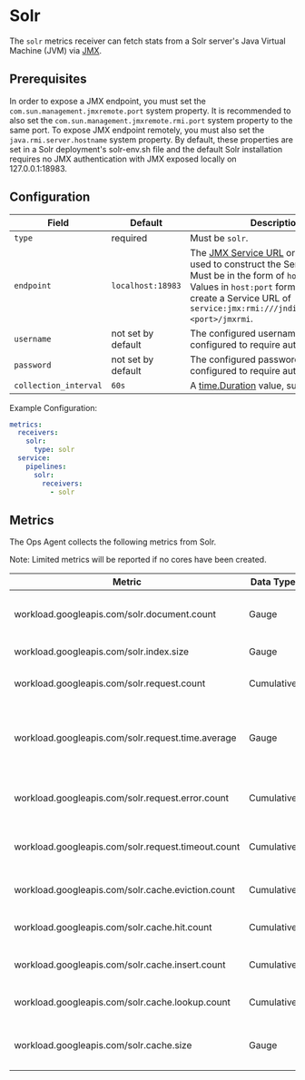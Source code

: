 # Solr

<!-- TODO: Add these config options to public docs, publish them and replace the install instruction with the content below.-->
<!--
Follow [installation guide](https://cloud.google.com/stackdriver/docs/solutions/agents/ops-agent/third-party/solr)
for instructions to collect logs and metrics from this application using Ops Agent.
-->

The `solr` metrics receiver can fetch stats from a Solr server's Java Virtual Machine (JVM) via [JMX](https://www.oracle.com/java/technologies/javase/javamanagement.html).

## Prerequisites

In order to expose a JMX endpoint, you must set the `com.sun.management.jmxremote.port` system property. It is recommended to also set the `com.sun.management.jmxremote.rmi.port` system property to the same port. To expose JMX endpoint remotely, you must also set the `java.rmi.server.hostname` system property. By default, these properties are set in a Solr deployment's solr-env.sh file and the default Solr installation requires no JMX authentication with JMX exposed locally on 127.0.0.1:18983.

## Configuration

| Field                 | Default            | Description |
| ---                   | ---                | ---         |
| `type`                | required           | Must be `solr`. |
| `endpoint`            | `localhost:18983`  | The [JMX Service URL](https://docs.oracle.com/javase/8/docs/api/javax/management/remote/JMXServiceURL.html) or host and port used to construct the Service URL. Must be in the form of `host:port`. Values in `host:port` form will be used to create a Service URL of `service:jmx:rmi:///jndi/rmi://<host>:<port>/jmxrmi`. |
| `username`            | not set by default | The configured username if JMX is configured to require authentication. |
| `password`            | not set by default | The configured password if JMX is configured to require authentication. |
| `collection_interval` | `60s`              | A [time.Duration](https://pkg.go.dev/time#ParseDuration) value, such as `30s` or `5m`. |


Example Configuration:

```yaml
metrics:
  receivers:
    solr:
      type: solr
  service:
    pipelines:
      solr:
        receivers:
          - solr
```

## Metrics
The Ops Agent collects the following metrics from Solr.

Note: Limited metrics will be reported if no cores have been created.

| Metric                                               | Data Type      | Unit        | Labels                         | Description |
| ---                                                  | ---            | ---         | ---                            | ---         |
| workload.googleapis.com/solr.document.count          | Gauge          | documents   | core                           | The total number of indexed documents. |
| workload.googleapis.com/solr.index.size              | Gauge          | by          | core                           | The total index size. |
| workload.googleapis.com/solr.request.count           | Cumulative     | queries     | core, type, handler            | The number of queries made. |
| workload.googleapis.com/solr.request.time.average    | Gauge          | ms          | core, type, handler            | The average time of a query, based on Solr's histogram configuration. |
| workload.googleapis.com/solr.request.error.count     | Cumulative     | queries     | core, type, handler            | The number of queries resulting in an error. |
| workload.googleapis.com/solr.request.timeout.count   | Cumulative     | queries     | core, type, handler            | The number of queries resulting in a timeout. |
| workload.googleapis.com/solr.cache.eviction.count    | Cumulative     | evictions   | core, cache                    | The number of evictions from a cache. |
| workload.googleapis.com/solr.cache.hit.count         | Cumulative     | hits        | core, cache                    | The number of hits from a cache. |
| workload.googleapis.com/solr.cache.insert.count      | Cumulative     | inserts     | core, cache                    | The number of inserts from a cache. |
| workload.googleapis.com/solr.cache.lookup.count      | Cumulative     | lookups     | core, cache                    | The number of lookups from a cache. |
| workload.googleapis.com/solr.cache.size              | Gauge          | by          | core, cache                    | The size of the cache occupied in memory. |
